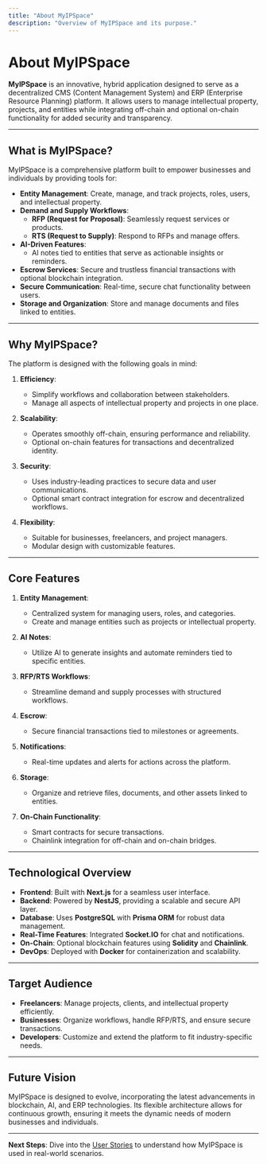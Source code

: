 ```yaml
---
title: "About MyIPSpace"
description: "Overview of MyIPSpace and its purpose."
---
```


# About MyIPSpace

**MyIPSpace** is an innovative, hybrid application designed to serve as a decentralized CMS (Content Management System) and ERP (Enterprise Resource Planning) platform. It allows users to manage intellectual property, projects, and entities while integrating off-chain and optional on-chain functionality for added security and transparency.

---

## **What is MyIPSpace?**

MyIPSpace is a comprehensive platform built to empower businesses and individuals by providing tools for:

- **Entity Management**: Create, manage, and track projects, roles, users, and intellectual property.
- **Demand and Supply Workflows**:
  - **RFP (Request for Proposal)**: Seamlessly request services or products.
  - **RTS (Request to Supply)**: Respond to RFPs and manage offers.
- **AI-Driven Features**: 
  - AI notes tied to entities that serve as actionable insights or reminders.
- **Escrow Services**: Secure and trustless financial transactions with optional blockchain integration.
- **Secure Communication**: Real-time, secure chat functionality between users.
- **Storage and Organization**: Store and manage documents and files linked to entities.

---

## **Why MyIPSpace?**

The platform is designed with the following goals in mind:

1. **Efficiency**:
   - Simplify workflows and collaboration between stakeholders.
   - Manage all aspects of intellectual property and projects in one place.

2. **Scalability**:
   - Operates smoothly off-chain, ensuring performance and reliability.
   - Optional on-chain features for transactions and decentralized identity.

3. **Security**:
   - Uses industry-leading practices to secure data and user communications.
   - Optional smart contract integration for escrow and decentralized workflows.

4. **Flexibility**:
   - Suitable for businesses, freelancers, and project managers.
   - Modular design with customizable features.

---

## **Core Features**

1. **Entity Management**:
   - Centralized system for managing users, roles, and categories.
   - Create and manage entities such as projects or intellectual property.

2. **AI Notes**:
   - Utilize AI to generate insights and automate reminders tied to specific entities.

3. **RFP/RTS Workflows**:
   - Streamline demand and supply processes with structured workflows.

4. **Escrow**:
   - Secure financial transactions tied to milestones or agreements.

5. **Notifications**:
   - Real-time updates and alerts for actions across the platform.

6. **Storage**:
   - Organize and retrieve files, documents, and other assets linked to entities.

7. **On-Chain Functionality**:
   - Smart contracts for secure transactions.
   - Chainlink integration for off-chain and on-chain bridges.

---

## **Technological Overview**

- **Frontend**: Built with **Next.js** for a seamless user interface.
- **Backend**: Powered by **NestJS**, providing a scalable and secure API layer.
- **Database**: Uses **PostgreSQL** with **Prisma ORM** for robust data management.
- **Real-Time Features**: Integrated **Socket.IO** for chat and notifications.
- **On-Chain**: Optional blockchain features using **Solidity** and **Chainlink**.
- **DevOps**: Deployed with **Docker** for containerization and scalability.

---

## **Target Audience**

- **Freelancers**: Manage projects, clients, and intellectual property efficiently.
- **Businesses**: Organize workflows, handle RFP/RTS, and ensure secure transactions.
- **Developers**: Customize and extend the platform to fit industry-specific needs.

---

## **Future Vision**

MyIPSpace is designed to evolve, incorporating the latest advancements in blockchain, AI, and ERP technologies. Its flexible architecture allows for continuous growth, ensuring it meets the dynamic needs of modern businesses and individuals.

--- 

**Next Steps**:
Dive into the [User Stories](../user-stories) to understand how MyIPSpace is used in real-world scenarios.
